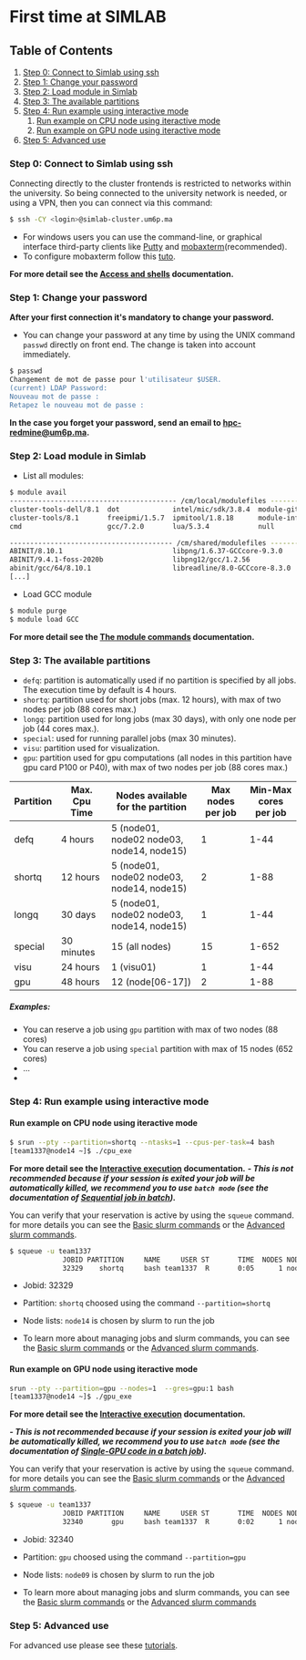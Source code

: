 # First time at SIMLAB

## Table of Contents
1. [Step 0: Connect to Simlab using ssh](#Basic)
2. [Step 1: Change your password](#password)
3. [Step 2: Load module in Simlab](#load)
4. [Step 3: The available partitions](#partitions)
5. [Step 4: Run example using interactive mode](#interactive)
    1. [Run example on CPU node using iteractive mode](#interactivecpu)
    2. [Run example on GPU node using iteractive mode](#interactivegpu)
6. [Step 5: Advanced use](#advanced)

### Step 0: Connect to Simlab using ssh <a name="Basic"></a>
Connecting directly to the cluster frontends is restricted to networks within the university. So being connected to the university network is needed, or using a VPN, then you can connect via this command: 

```sh
$ ssh -CY <login>@simlab-cluster.um6p.ma
```

- For windows users you can use the command-line, or graphical interface third-party clients like [Putty](https://www.chiark.greenend.org.uk/~sgtatham/putty/) and [mobaxterm](https://mobaxterm.mobatek.net)(recommended).
- To configure mobaxterm follow this [tuto](https://www.youtube.com/watch?v=s7xNGyG9GVc).


**For more detail see the [Access and shells](https://github.com/HPC-Simlab/Tutorials/blob/master/ALL/B_Computing_environment/Access_and_shells.md) documentation.**

### Step 1: Change your password <a name="password"></a>

**After your first connection it's mandatory to change your password.**
- You can change your password at any time by using the UNIX command `passwd` directly on front end. The change is taken into account immediately. 

```sh
$ passwd
Changement de mot de passe pour l'utilisateur $USER.
(current) LDAP Password: 
Nouveau mot de passe : 
Retapez le nouveau mot de passe : 
```
**In the case you forget your password, send an email to hpc-redmine@um6p.ma.**

### Step 2: Load module in Simlab <a name="load"></a>

- List all modules:

```sh
$ module avail
----------------------------------------- /cm/local/modulefiles -----------------------------------------
cluster-tools-dell/8.1  dot             intel/mic/sdk/3.8.4  module-git   openldap                      
cluster-tools/8.1       freeipmi/1.5.7  ipmitool/1.8.18      module-info  openmpi/mlnx/gcc/64/3.1.1rc1  
cmd                     gcc/7.2.0       lua/5.3.4            null         shared                        

---------------------------------------- /cm/shared/modulefiles -----------------------------------------
ABINIT/8.10.1                           libpng/1.6.37-GCCcore-9.3.0                     
ABINIT/9.4.1-foss-2020b                 libpng12/gcc/1.2.56                             
abinit/gcc/64/8.10.1                    libreadline/8.0-GCCcore-8.3.0     
[...]
```
- Load GCC module 

```bash
$ module purge
$ module load GCC
```
**For more detail see the [The module commands](https://github.com/HPC-Simlab/Tutorials/blob/master/ALL/B_Computing_environment/The_module_command.md) documentation.**

### Step 3: The available partitions  <a name="partitions"></a>

- `defq`: partition is automatically used if no partition is specified by all jobs. The execution time by default is 4 hours.
- `shortq`: partition used for short jobs (max. 12 hours), with max of two nodes per job (88 cores max.)
- `longq`: partition used for long jobs (max 30 days), with only one node per job (44 cores max.).
- `special`: used for running parallel jobs (max 30 minutes).
- `visu`: partition used for visualization.
- `gpu`: partition used for gpu computations (all nodes in this partition have gpu card P100 or P40), with max of two nodes per job (88 cores max.)

| Partition | Max. Cpu Time | Nodes available for the partition | Max nodes per job | Min-Max cores per job     |
|-----------|---------------|-------------------------------------------------------|-------------------|---------------------------|
| defq      | 4 hours       |              5 (node01, node02 node03, node14, node15)  |             1       |     1-44          |
| shortq    | 12 hours      |              5 (node01, node02 node03, node14, node15)  |             2       |     1-88          |
| longq     | 30 days       |              5 (node01, node02 node03, node14, node15)  |             1       |     1-44          |
| special   | 30 minutes    |              15 (all nodes)                             |            15       |     1-652         |
| visu      | 24 hours      |              1  (visu01)                                |             1       |     1-44          |
| gpu       | 48 hours      |              12 (node[06-17])                           |             2       |     1-88          |

##### Examples:
- You can reserve a job using `gpu` partition with max of two nodes (88 cores)
- You can reserve a job using `special` partition with max of 15 nodes (652 cores)
- ...
- 

### Step 4: Run example using interactive mode <a name="interactive"></a>

#### Run example on CPU node using iteractive mode <a name="interactivecpu"></a>

```sh
$ srun --pty --partition=shortq --ntasks=1 --cpus-per-task=4 bash
[team1337@node14 ~]$ ./cpu_exe
```
**For more detail see the [Interactive execution](https://github.com/HPC-Simlab/Tutorials/blob/master/ALL/D_Commands_of_a_CPU_code/Interactive_execution.md) documentation.**
***- This is not recommended because if your session is exited your job will be automatically killed, we recommend you to use `batch mode` (see the documentation of [Sequential job in batch](https://github.com/HPC-Simlab/Tutorials/blob/master/ALL/D_Commands_of_a_CPU_code/Sequential_job_in_batch.md)).***


You can verify that your reservation is active by using the `squeue` command. for more details you can see the [Basic slurm commands](https://github.com/HPC-Simlab/Tutorials/blob/master/ALL/A_General_information/Basic_Slurm_commands.md) or the [Advanced slurm commands](https://github.com/HPC-Simlab/Tutorials/blob/master/ALL/A_General_information/Advanced_slurm-commands.md).

```sh
$ squeue -u team1337
             JOBID PARTITION     NAME     USER ST       TIME  NODES NODELIST(REASON)
             32329    shortq     bash team1337  R       0:05      1 node14
```
- Jobid: 32329
- Partition: `shortq` choosed using the command `--partition=shortq`
- Node lists: `node14` is chosen by slurm to run the job

- To learn more about managing jobs and slurm commands, you can see the [Basic slurm commands](https://github.com/HPC-Simlab/Tutorials/blob/master/ALL/A_General_information/Basic_Slurm_commands.md) or the [Advanced slurm commands](https://github.com/HPC-Simlab/Tutorials/blob/master/ALL/A_General_information/Advanced_slurm-commands.md).


#### Run example on GPU node using iteractive mode <a name="interactivegpu"></a>

```sh
srun --pty --partition=gpu --nodes=1  --gres=gpu:1 bash
[team1337@node14 ~]$ ./gpu_exe
```
**For more detail see the [Interactive execution](https://github.com/HPC-Simlab/Tutorials/blob/master/ALL/F_Commands_of_a_GPU_code/Interactive_execution.md) documentation.**

***- This is not recommended because if your session is exited your job will be automatically killed, we recommend you to use `batch mode` (see the documentation of [Single-GPU code in a batch job](https://github.com/HPC-Simlab/Tutorials/blob/master/ALL/F_Commands_of_a_GPU_code/Single-GPU_code_in_a_batch_job.md)).***


You can verify that your reservation is active by using the `squeue` command. for more details you can see the [Basic slurm commands](https://github.com/HPC-Simlab/Tutorials/blob/master/ALL/A_General_information/Basic_Slurm_commands.md) or the [Advanced slurm commands](https://github.com/HPC-Simlab/Tutorials/blob/master/ALL/A_General_information/Advanced_slurm-commands.md).

```sh
$ squeue -u team1337
             JOBID PARTITION     NAME     USER ST       TIME  NODES NODELIST(REASON)
             32340       gpu     bash team1337  R       0:02      1 node09
```
- Jobid: 32340
- Partition: `gpu` choosed using the command `--partition=gpu`
- Node lists: `node09` is chosen by slurm to run the job

- To learn more about managing jobs and slurm commands, you can see the [Basic slurm commands](https://github.com/HPC-Simlab/Tutorials/blob/master/ALL/A_General_information/Basic_Slurm_commands.md) or the [Advanced slurm commands](https://github.com/HPC-Simlab/Tutorials/blob/master/ALL/A_General_information/Advanced_slurm-commands.md)

### Step 5: Advanced use <a name="advanced"></a>

For advanced use please see these [tutorials](https://github.com/HPC-Simlab/Tutorials).
